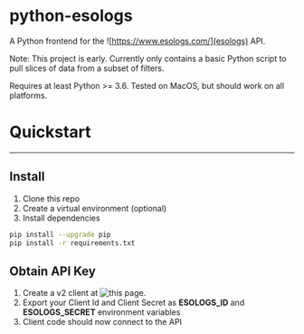 # python-esologs
A Python frontend for the ![https://www.esologs.com/](esologs) API. 

Note: This project is early. Currently only contains a basic Python script to pull slices of data from a subset of filters.

Requires at least Python >= 3.6. Tested on MacOS, but should work on all platforms.


# Quickstart
---
## Install
1. Clone this repo
2. Create a virtual environment (optional)
3. Install dependencies 
```Bash
pip install --upgrade pip
pip install -r requirements.txt
```

## Obtain API Key
1. Create a v2 client at ![this page](https://www.esologs.com/api/clients/).
2. Export your Client Id and Client Secret as __ESOLOGS_ID__ and __ESOLOGS_SECRET__ environment variables
3. Client code should now connect to the API
